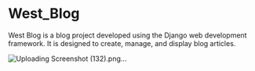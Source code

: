 # West_Blog
West Blog is a blog project developed using the Django web development framework. It is designed to create, manage, and display blog articles.

![Uploading Screenshot (132).png…]()
